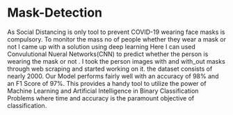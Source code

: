 # Mask-Detection
As Social Distancing is only tool to prevent COVID-19 wearing face masks is compulsory. To monitor the mass no of people whether they wear a mask or not I came up with a solution using deep learning Here I can used Convulutional Nueral Networks(CNN) to predict whether the person is wearing the mask or not . I took the person images with and with_out masks through web scraping and started working on it. the dataset consists of nearly 2000.  Our Model performs fairly well with an accuracy of 98% and an F1 Score of 97%. This provides a handy tool to utilize the power of Machine Learning and Artificial Intelligence in Binary Classification Problems where time and accuracy is the paramount objective of classification.
